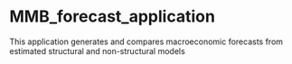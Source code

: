 # MMB_forecast_application
This application generates and compares macroeconomic forecasts from estimated structural and non-structural models
